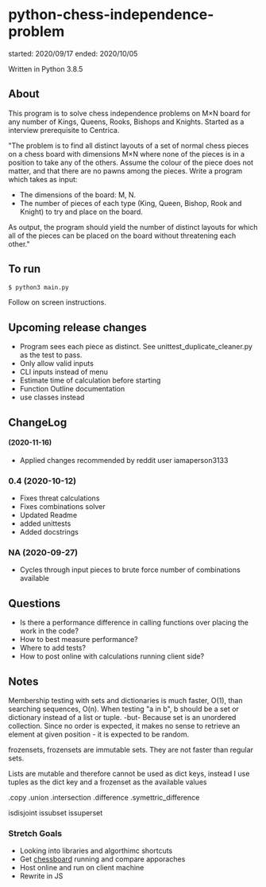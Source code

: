 # python-chess-independence-problem

started: 2020/09/17
ended: 2020/10/05

Written in Python 3.8.5

## About

This program is to solve chess independence problems on M×N board for any number of Kings, Queens, Rooks, Bishops and Knights. Started as a interview prerequisite to Centrica.

"The problem is to find all distinct layouts of a set of normal chess pieces on a chess board with dimensions M×N where none of the pieces is in a position to take any of the others. 
Assume the colour of the piece does not matter, and that there are no pawns among the pieces.
Write a program which takes as input:

* The dimensions of the board: M, N.
* The number of pieces of each type (King, Queen, Bishop, Rook and Knight) to try and place on the board.

As output, the program should yield the number of distinct layouts for which all of the pieces can be placed on the board without threatening each other."

## To run

```bash
$ python3 main.py
```

Follow on screen instructions.


## Upcoming release changes

* Program sees each piece as distinct. See unittest_duplicate_cleaner.py as the test to pass.
* Only allow valid inputs
* CLI inputs instead of menu
* Estimate time of calculation before starting
* Function Outline documentation
* use classes instead


## ChangeLog

#### (2020-11-16)

* Applied changes recommended by reddit user iamaperson3133 

### 0.4 (2020-10-12)

* Fixes threat calculations
* Fixes combinations solver
* Updated Readme
* added unittests
* Added docstrings

### NA (2020-09-27)

* Cycles through input pieces to brute force number of combinations available

## Questions

* Is there a performance difference in calling functions over placing the work in the code?
* How to best measure performance?
* Where to add tests?
* How to post online with calculations running client side?
  

## Notes

Membership testing with sets and dictionaries is much faster, O(1), than searching sequences, O(n). When testing "a in b", b should be a set or dictionary instead of a list or tuple.
 -but-
  Because set is an unordered collection. Since no order is expected, it makes no sense to retrieve an element at given position - it is expected to be random.

frozensets, frozensets are immutable sets. They are not faster than regular sets.

Lists are mutable and therefore cannot be used as dict keys, instead I use tuples as the dict key and a frozenset as the available values

.copy
.union
.intersection
.difference
.symettric_difference

isdisjoint
issubset
issuperset

### Stretch Goals

* Looking into libraries and algorthimc shortcuts
* Get [chessboard](https://chessboard.readthedocs.io/en/develop/index.html) running and compare apporaches
* Host online and run on client machine
* Rewrite in JS